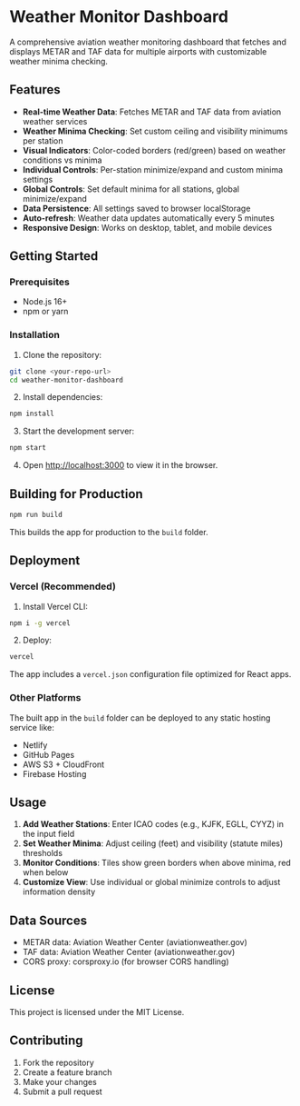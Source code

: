 # Weather Monitor Dashboard

A comprehensive aviation weather monitoring dashboard that fetches and displays METAR and TAF data for multiple airports with customizable weather minima checking.

## Features

- **Real-time Weather Data**: Fetches METAR and TAF data from aviation weather services
- **Weather Minima Checking**: Set custom ceiling and visibility minimums per station
- **Visual Indicators**: Color-coded borders (red/green) based on weather conditions vs minima
- **Individual Controls**: Per-station minimize/expand and custom minima settings
- **Global Controls**: Set default minima for all stations, global minimize/expand
- **Data Persistence**: All settings saved to browser localStorage
- **Auto-refresh**: Weather data updates automatically every 5 minutes
- **Responsive Design**: Works on desktop, tablet, and mobile devices

## Getting Started

### Prerequisites
- Node.js 16+ 
- npm or yarn

### Installation

1. Clone the repository:
```bash
git clone <your-repo-url>
cd weather-monitor-dashboard
```

2. Install dependencies:
```bash
npm install
```

3. Start the development server:
```bash
npm start
```

4. Open [http://localhost:3000](http://localhost:3000) to view it in the browser.

## Building for Production

```bash
npm run build
```

This builds the app for production to the `build` folder.

## Deployment

### Vercel (Recommended)

1. Install Vercel CLI:
```bash
npm i -g vercel
```

2. Deploy:
```bash
vercel
```

The app includes a `vercel.json` configuration file optimized for React apps.

### Other Platforms

The built app in the `build` folder can be deployed to any static hosting service like:
- Netlify
- GitHub Pages
- AWS S3 + CloudFront
- Firebase Hosting

## Usage

1. **Add Weather Stations**: Enter ICAO codes (e.g., KJFK, EGLL, CYYZ) in the input field
2. **Set Weather Minima**: Adjust ceiling (feet) and visibility (statute miles) thresholds
3. **Monitor Conditions**: Tiles show green borders when above minima, red when below
4. **Customize View**: Use individual or global minimize controls to adjust information density

## Data Sources

- METAR data: Aviation Weather Center (aviationweather.gov)
- TAF data: Aviation Weather Center (aviationweather.gov)
- CORS proxy: corsproxy.io (for browser CORS handling)

## License

This project is licensed under the MIT License.

## Contributing

1. Fork the repository
2. Create a feature branch
3. Make your changes
4. Submit a pull request

